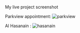 My live project  screenshot 

Parkview appointment: 
![parkview](https://github.com/user-attachments/assets/279d397e-87b6-46ec-8484-08f138e6c82e)

Al Hasanain :
![hasanain](https://github.com/user-attachments/assets/9e1b364e-4951-42b4-9be1-67065d106920)
